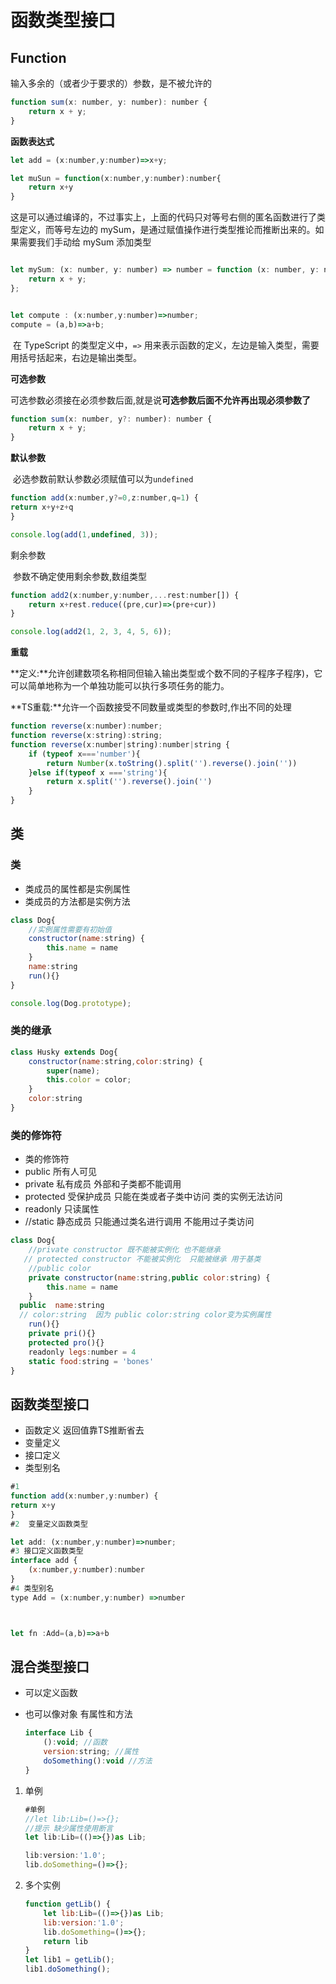 # 函数类型接口

## Function

输入多余的（或者少于要求的）参数，是不被允许的

```js
function sum(x: number, y: number): number {
    return x + y;
}

```

**函数表达式**

```js
let add = (x:number,y:number)=>x+y;

let muSun = function(x:number,y:number):number{
    return x+y
}
```

​		这是可以通过编译的，不过事实上，上面的代码只对等号右侧的匿名函数进行了类型定义，而等号左边的 mySum，是通过赋值操作进行类型推论而推断出来的。如果需要我们手动给 mySum 添加类型

```js

let mySum: (x: number, y: number) => number = function (x: number, y: number): number {
    return x + y;
};


let compute : (x:number,y:number)=>number;
compute = (a,b)=>a+b;
```

​		在 TypeScript 的类型定义中，`=>` 用来表示函数的定义，左边是输入类型，需要用括号括起来，右边是输出类型。

**可选参数**

​		可选参数必须接在必须参数后面,就是说**可选参数后面不允许再出现必须参数了**

```js
function sum(x: number, y?: number): number {
    return x + y;
}
```

**默认参数**

​		必选参数前默认参数必须赋值可以为`undefined`

```js
function add(x:number,y?=0,z:number,q=1) {
return x+y+z+q
}

console.log(add(1,undefined, 3));
```

剩余参数

​	参数不确定使用剩余参数,数组类型

```js
function add2(x:number,y:number,...rest:number[]) {
    return x+rest.reduce((pre,cur)=>(pre+cur))
}

console.log(add2(1, 2, 3, 4, 5, 6));
```





**重载**

**定义:**允许创建数项名称相同但输入输出类型或个数不同的子程序子程序)，它可以简单地称为一个单独功能可以执行多项任务的能力。

**TS重载:**允许一个函数接受不同数量或类型的参数时,作出不同的处理

```js
function reverse(x:number):number;
function reverse(x:string):string;
function reverse(x:number|string):number|string {
    if (typeof x==='number'){
        return Number(x.toString().split('').reverse().join(''))
    }else if(typeof x ==='string'){
        return x.split('').reverse().join('')
    }
}
```

## 类

### 类

- 类成员的属性都是实例属性
- 类成员的方法都是实例方法

```js
class Dog{
    //实例属性需要有初始值
    constructor(name:string) {
        this.name = name
    }
    name:string
    run(){}
}

console.log(Dog.prototype);
```

### 类的继承

```js
class Husky extends Dog{
    constructor(name:string,color:string) {
        super(name);
        this.color = color;
    }
    color:string
}
```

### 类的修饰符

- 类的修饰符
- public 所有人可见
- private 私有成员 外部和子类都不能调用
- protected 受保护成员 只能在类或者子类中访问 类的实例无法访问
- readonly 只读属性
- //static 静态成员  只能通过类名进行调用 不能用过子类访问

```js
class Dog{
    //private constructor 既不能被实例化 也不能继承
   // protected constructor 不能被实例化  只能被继承 用于基类
    //public color
    private constructor(name:string,public color:string) {
        this.name = name
    }
  public  name:string
  // color:string  因为 public color:string color变为实例属性
    run(){}
    private pri(){}
    protected pro(){}
    readonly legs:number = 4
    static food:string = 'bones'
}
```



## 函数类型接口

- 函数定义   返回值靠TS推断省去
- 变量定义
- 接口定义
- 类型别名

```js
#1
function add(x:number,y:number) {
return x+y
}
#2  变量定义函数类型

let add: (x:number,y:number)=>number;
#3 接口定义函数类型
interface add {
    (x:number,y:number):number
}
#4 类型别名
type Add = (x:number,y:number) =>number



let fn :Add=(a,b)=>a+b
```

## 混合类型接口

- 可以定义函数

- 也可以像对象 有属性和方法

  ```js
  interface Lib {
      ():void; //函数
      version:string; //属性
      doSomething():void //方法
  }
  ```

1. 单例

   ```js
   #单例
   //let lib:Lib=()=>{};
   //提示 缺少属性使用断言
   let lib:Lib=(()=>{})as Lib;
   
   lib:version:'1.0';
   lib.doSomething=()=>{};
   ```

2. 多个实例

   ```js
   function getLib() {
       let lib:Lib=(()=>{})as Lib;
       lib:version:'1.0';
       lib.doSomething=()=>{};
       return lib
   }
   let lib1 = getLib();
   lib1.doSomething();
   ```

